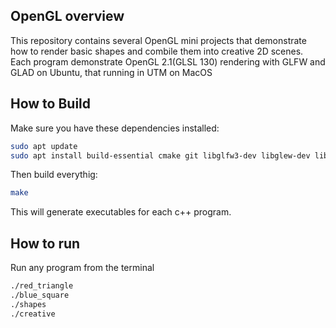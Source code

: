 ##  OpenGL overview
This repository contains several OpenGL mini projects that demonstrate how to  render basic shapes and combile them into creative 2D scenes. 
Each program demonstrate OpenGL 2.1(GLSL 130) rendering with GLFW and GLAD on Ubuntu, that running in UTM on MacOS
 
##  How to Build
Make sure you have these dependencies installed:

```bash
sudo apt update
sudo apt install build-essential cmake git libglfw3-dev libglew-dev libglm-dev -y
```
Then build everythig:

```bash
make
```
This will generate executables for each c++ program.

## How to run 
Run any program from the terminal 
```bash
./red_triangle
./blue_square
./shapes
./creative
```
